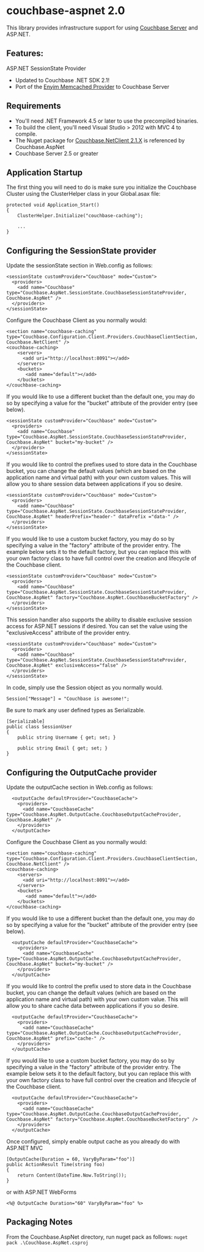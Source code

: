 couchbase-aspnet 2.0
================

This library provides infrastructure support for using [Couchbase Server](http://couchbase.com) and ASP.NET.

## Features:

ASP.NET SessionState Provider

* Updated to Couchbase .NET SDK 2.1!
* Port of the [Enyim Memcached Provider](https://github.com/enyim/memcached-providers) to Couchbase Server

## Requirements

* You'll need .NET Framework 4.5 or later to use the precompiled binaries. 
* To build the client, you'll need Visual Studio > 2012 with MVC 4 to compile.
* The Nuget package for [Couchbase.NetClient 2.1.X](http://nuget.org/packages/CouchbaseNetClient) is referenced by Couchbase.AspNet
* Couchbase Server 2.5 or greater

## Application Startup

The first thing you will need to do is make sure you initialize the Couchbase Cluster using the ClusterHelper class in your Global.asax file:

    protected void Application_Start()
    {
    	ClusterHelper.Initialize("couchbase-caching");
    	
    	...
    }

## Configuring the SessionState provider

Update the sessionState section in Web.config as follows:

    <sessionState customProvider="Couchbase" mode="Custom">
      <providers>
        <add name="Couchbase" type="Couchbase.AspNet.SessionState.CouchbaseSessionStateProvider, Couchbase.AspNet" />
      </providers>
    </sessionState>
		
Configure the Couchbase Client as you normally would:

    <section name="couchbase-caching" type="Couchbase.Configuration.Client.Providers.CouchbaseClientSection, Couchbase.NetClient" />
    <couchbase-caching>
        <servers>
          <add uri="http://localhost:8091"></add>
        </servers>
        <buckets>
           <add name="default"></add>
        </buckets>
    </couchbase-caching>
    
If you would like to use a different bucket than the default one, you may do so by specifying a value for the "bucket" attribute of the provider entry (see below).

    <sessionState customProvider="Couchbase" mode="Custom">
      <providers>
        <add name="Couchbase" type="Couchbase.AspNet.SessionState.CouchbaseSessionStateProvider, Couchbase.AspNet" bucket="my-bucket" />
      </providers>
    </sessionState>

If you would like to control the prefixes used to store data in the Couchbase bucket, you can change the default values (which are based on the application name and virtual path) with your own custom values. This will allow you to share session data between applications if you so desire.

    <sessionState customProvider="Couchbase" mode="Custom">
      <providers>
        <add name="Couchbase" type="Couchbase.AspNet.SessionState.CouchbaseSessionStateProvider, Couchbase.AspNet" headerPrefix="header-" dataPrefix ="data-" />
      </providers>
    </sessionState>

If you would like to use a custom bucket factory, you may do so by specifying a value in the "factory" attribute of the provider entry. The example below sets it to the default factory, but you can replace this with your own factory class to have full control over the creation and lifecycle of the Couchbase client.

    <sessionState customProvider="Couchbase" mode="Custom">
      <providers>
        <add name="Couchbase" type="Couchbase.AspNet.SessionState.CouchbaseSessionStateProvider, Couchbase.AspNet" factory="Couchbase.AspNet.CouchbaseBucketFactory" />
      </providers>
    </sessionState>

This session handler also supports the ability to disable exclusive session access for ASP.NET sessions if desired. You can set the value using the "exclusiveAccess" attribute of the provider entry.

    <sessionState customProvider="Couchbase" mode="Custom">
      <providers>
        <add name="Couchbase" type="Couchbase.AspNet.SessionState.CouchbaseSessionStateProvider, Couchbase.AspNet" exclusiveAccess="false" />
      </providers>
    </sessionState>
	
In code, simply use the Session object as you normally would.

	Session["Message"] = "Couchbase is awesome!";

Be sure to mark any user defined types as Serializable.

	[Serializable]
	public class SessionUser 
	{
		public string Username { get; set; }

		public string Email { get; set; }
	}

## Configuring the OutputCache provider

Update the outputCache section in Web.config as follows:

      <outputCache defaultProvider="CouchbaseCache">
        <providers>
          <add name="CouchbaseCache" type="Couchbase.AspNet.OutputCache.CouchbaseOutputCacheProvider, Couchbase.AspNet" />
        </providers>
      </outputCache>

Configure the Couchbase Client as you normally would:

    <section name="couchbase-caching" type="Couchbase.Configuration.Client.Providers.CouchbaseClientSection, Couchbase.NetClient" />
    <couchbase-caching>
        <servers>
          <add uri="http://localhost:8091"></add>
        </servers>
        <buckets>
           <add name="default"></add>
        </buckets>
    </couchbase-caching>

If you would like to use a different bucket than the default one, you may do so by specifying a value for the "bucket" attribute of the provider entry (see below).

      <outputCache defaultProvider="CouchbaseCache">
        <providers>
          <add name="CouchbaseCache" type="Couchbase.AspNet.OutputCache.CouchbaseOutputCacheProvider, Couchbase.AspNet" bucket="my-bucket" />
        </providers>
      </outputCache>

If you would like to control the prefix used to store data in the Couchbase bucket, you can change the default values (which are based on the application name and virtual path) with your own custom value. This will allow you to share cache data between applications if you so desire.

      <outputCache defaultProvider="CouchbaseCache">
        <providers>
          <add name="CouchbaseCache" type="Couchbase.AspNet.OutputCache.CouchbaseOutputCacheProvider, Couchbase.AspNet" prefix="cache-" />
        </providers>
      </outputCache>

If you would like to use a custom bucket factory, you may do so by specifying a value in the "factory" attribute of the provider entry. The example below sets it to the default factory, but you can replace this with your own factory class to have full control over the creation and lifecycle of the Couchbase client.

      <outputCache defaultProvider="CouchbaseCache">
        <providers>
          <add name="CouchbaseCache" type="Couchbase.AspNet.OutputCache.CouchbaseOutputCacheProvider, Couchbase.AspNet" factory="Couchbase.AspNet.CouchbaseBucketFactory" />
        </providers>
      </outputCache>

Once configured, simply enable output cache as you already do with ASP.NET MVC

    [OutputCache(Duration = 60, VaryByParam="foo")]
    public ActionResult Time(string foo)
    {
    	return Content(DateTime.Now.ToString());
    }

or with ASP.NET WebForms

    <%@ OutputCache Duration="60" VaryByParam="foo" %>

## Packaging Notes
From the Couchbase.AspNet directory, run nuget pack as follows:
`nuget pack .\Couchbase.AspNet.csproj`
